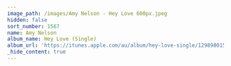 ```yaml
---
image_path: /images/Amy Nelson - Hey Love 600px.jpeg
hidden: false
sort_number: 1567
name: Amy Nelson
album_name: Hey Love (Single)
album_url: 'https://itunes.apple.com/au/album/hey-love-single/1298980158'
_hide_content: true
---
```


